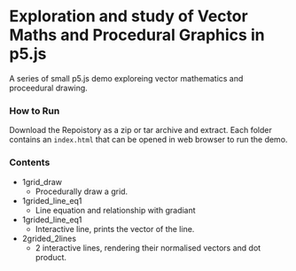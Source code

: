 # Exploration and study of Vector Maths and Procedural Graphics in p5.js 

A series of small p5.js demo exploreing vector mathematics and proceedural drawing.

### How to Run
Download the Repoistory as a zip or tar archive and extract.
Each folder contains an `index.html` that can be opened in web browser to run the demo.


### Contents
 - 1grid_draw
   - Procedurally draw a grid.
 - 1grided_line_eq1
   - Line equation and relationship with gradiant
 - 1grided_line_eq1
   - Interactive line, prints the vector of the line. 
 - 2grided_2lines
   - 2 interactive lines, rendering their normalised vectors and dot product.
